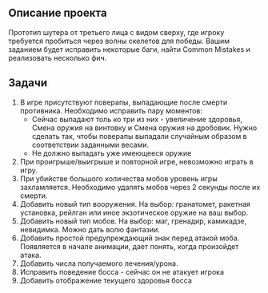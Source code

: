## Описание проекта
Прототип шутера от третьего лица с видом сверху, где игроку требуется пробиться через волны скелетов для победы. Вашим заданием будет исправить некоторые баги, найти Common Mistakes и реализовать несколько фич.

## Задачи
1. В игре присутствуют поверапы, выпадающие после смерти противника. Необходимо исправить пару моментов:
    - Сейчас выпадают толь ко три из них - увеличение здоровья, Смена оружия на винтовку и Смена оружия на дробовик. Нужно сделать так, чтобы поверапы выпадали случайным образом в соответствии заданными весами.
    - Не должно выпадать уже имеющееся оружие
2. При проигрыше/выигрыше и повторной игре, невозможно играть в игру.
3. При убийстве большого количества мобов уровень игры захламляется. Необходимо удалять мобов через 2 секунды после их смерти.
4. Добавить новый тип вооружения. На выбор: гранатомет, ракетная установка, рейлган или иное экзотическое оружие на ваш выбор. 
5. Добавить новый тип мобов. На выбор: маг, гренадир, камикадзе, невидимка. Можно дать волю фантазии.
6. Добавить простой предупреждающий знак перед атакой моба. Появляется в начале анимации, дает понять, когда произойдет атака.
7. Добавить числа получаемого лечения/урона.
8. Исправить поведение босса - сейчас он не атакует игрока
9. Добавить отображение текущего здоровья босса
